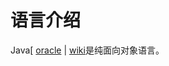 # 语言介绍

Java[ [oracle](https://www.oracle.com/cn/java/) | [wiki](https://zh.wikipedia.org/wiki/Java)是纯面向对象语言。
